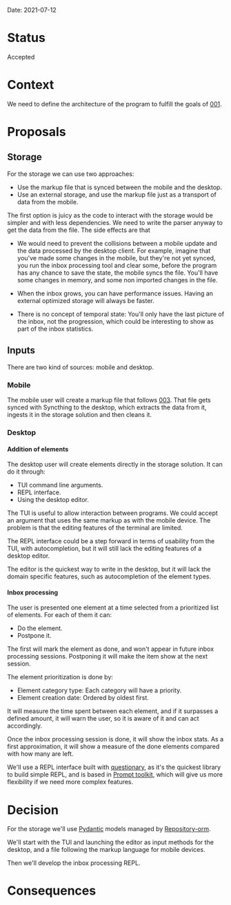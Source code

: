 Date: 2021-07-12

# Status
<!-- What is the status? Draft, Proposed, Accepted, Rejected, Deprecated or Superseded?
-->
Accepted

# Context
<!-- What is the issue that we're seeing that is motivating this decision or change? -->
We need to define the architecture of the program to fulfill the goals of
[001](001-high_level_problem_analysis.md).

# Proposals
<!-- What are the possible solutions to the problem described in the context -->

## Storage

For the storage we can use two approaches:

* Use the markup file that is synced between the mobile and the desktop.
* Use an external storage, and use the markup file just as a transport of data
    from the mobile.

The first option is juicy as the code to interact with the storage would be
simpler and with less dependencies. We need to write the parser anyway to get
the data from the file. The side effects are that

* We would need to prevent the collisions between a mobile update and the data
    processed by the desktop client.  For example, imagine that you've made some
    changes in the mobile, but they're not yet synced, you run the inbox
    processing tool and clear some, before the program has any chance to save
    the state, the mobile syncs the file. You'll have some changes in memory,
    and some non imported changes in the file.

* When the inbox grows, you can have performance issues. Having an external
    optimized storage will always be faster.

* There is no concept of temporal state: You'll only have the last picture of
    the inbox, not the progression, which could be interesting to show as part
    of the inbox statistics.

## Inputs

There are two kind of sources: mobile and desktop.

### Mobile

The mobile user will create a markup file that follows
[003](003-markup_definition.md). That file gets synced with Syncthing to the
desktop, which extracts the data from it, ingests it in the storage solution and
then cleans it.

### Desktop

#### Addition of elements

The desktop user will create elements directly in the storage solution. It can
do it through:

* TUI command line arguments.
* REPL interface.
* Using the desktop editor.

The TUI is useful to allow interaction between programs. We could accept an
argument that uses the same markup as with the mobile device. The problem is
that the editing features of the terminal are limited.

The REPL interface could be a step forward in terms of usability from the TUI,
with autocompletion, but it will still lack the editing features of a desktop
editor.

The editor is the quickest way to write in the desktop, but it will lack the
domain specific features, such as autocompletion of the element types.

#### Inbox processing

The user is presented one element at a time selected from a prioritized list of
elements. For each of them it can:

* Do the element.
* Postpone it.

The first will mark the element as done, and won't appear in future inbox
processing sessions. Postponing it will make the item show at the next session.

The element prioritization is done by:

* Element category type: Each category will have a priority.
* Element creation date: Ordered by oldest first.

It will measure the time spent between each element, and if it surpasses
a defined amount, it will warn the user, so it is aware of it and can act
accordingly.

Once the inbox processing session is done, it will show the inbox stats. As
a first approximation, it will show a measure of the done elements compared with
how many are left.

We'll use a REPL interface built with
[questionary](https://lyz-code.github.io/blue-book/questionary/), as it's the
quickest library to build simple REPL, and is based in [Prompt
toolkit](https://lyz-code.github.io/blue-book/coding/python/prompt_toolkit/),
which will give us more flexibility if we need more complex features.

# Decision
<!-- What is the change that we're proposing and/or doing? -->

For the storage we'll use
[Pydantic](https://lyz-code.github.io/blue-book/coding/python/pydantic/) models
managed by [Repository-orm](https://lyz-code.github.io/repository-orm/).

We'll start with the TUI and launching the editor as input methods for the
desktop, and a file following the markup language for mobile devices.

Then we'll develop the inbox processing REPL.

# Consequences
<!-- What becomes easier or more difficult to do because of this change? -->
